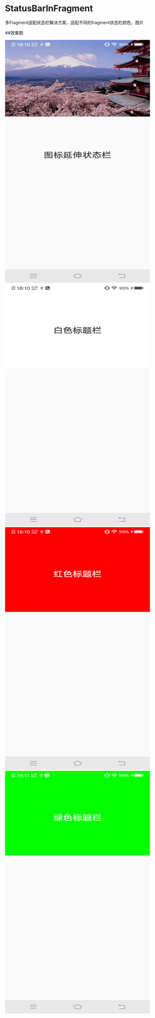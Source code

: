 # StatusBarInFragment
多Fragment适配状态栏解决方案，适配不同的fragment状态栏颜色，图片

##效果图

<img width="480" height="800" src="https://github.com/wangchang163/StatusBarInFragment/blob/master/image/device-2019-05-05-181027.png"/>
<img width="480" height="800" src="https://github.com/wangchang163/StatusBarInFragment/blob/master/image/device-2019-05-05-181043.png"/>
<img width="480" height="800" src="https://github.com/wangchang163/StatusBarInFragment/blob/master/image/device-2019-05-05-181105.png"/>
<img width="480" height="800" src="https://github.com/wangchang163/StatusBarInFragment/blob/master/image/device-2019-05-05-181114.png"/>